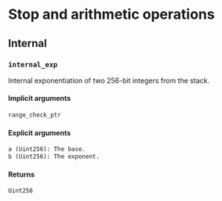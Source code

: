 



# Stop and arithmetic operations

## Internal

### `internal_exp`
  
Internal exponentiation of two 256-bit integers from the stack.
#### Implicit arguments
  
```python  
range_check_ptr  
```
#### Explicit arguments
  
```python  
a (Uint256): The base.  
b (Uint256): The exponent.  
```
#### Returns
  
```python  
Uint256  
```